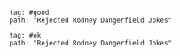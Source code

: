 ```query
tag: #good 
path: "Rejected Rodney Dangerfield Jokes"
```

```query
tag: #ok 
path: "Rejected Rodney Dangerfield Jokes"
```

